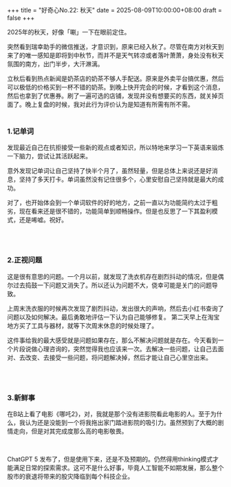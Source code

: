 +++
title = "好奇心No.22: 秋天"
date = 2025-08-09T10:00:00+08:00
draft = false
+++

2025年的秋天，好像「唰」一下在眼前定住。
<!--more-->


突然看到瑞幸助手的微信推送，才意识到，原来已经入秋了。尽管在南方对秋天到来了的唯一感知是即将到中秋节，而并不是天气转凉或者落叶萧萧，身处没有秋天氛围的南方，出门半步，大汗淋漓。

立秋后看到热点新闻是奶茶店的奶茶不够人手配送。原来是外卖平台搞优惠，然后可以极低的价格买到一杯不错的奶茶。到晚上快开完会的时候，才看到这个消息，然后也拿到了优惠券。刷了一遍可选的店铺，发现并没有想要买的东西，就关掉页面了。晚上复盘的时候，我对此行为评价认为是知道有所需有所不需。
<br>
<br>
### 1.记单词
发现最近自己在抗拒接受一些新的观点或者知识，所以特地来学习一下英语来锻炼一下脑力，尝试让其活跃起来。

意外发现记单词让自己坚持了快半个月了，虽然轻量，但是总体上来说还是好消息，坚持了多天打卡。单词虽然没有记住很多个，心里安慰自己坚持就是最大的成功。

对了，也开始体会到一个单词软件的好的地方，之前一直以为功能简约太过于粗劣，现在看来还是很不错的，功能简单到顺畅操作。但是也反思了一下其盈利模式，还是唏嘘。祝好。

<br>
<br>

###  2.正视问题
这是很有意思的问题。一个月以前，就发现了洗衣机存在剧烈抖动的情况，但是偶尔过去捣鼓一下问题又消失了。所以还认为问题不大，侥幸可能是关门的问题导致。

上周末洗衣服的时候再次发现了剧烈抖动，发出很大的声响，然后去小红书查询了问题以及如何解决。最后勇敢地评估一下认为自己能够修复。
第二天早上在淘宝地方买了工具与器材，就等下次周末休息的时候处理了。

这件事给我的最大感受就是问题如果存在，那么不解决问题就是存在。今天看到一个片段说做心理咨询的，突然觉得我也应该来一次。去解决一些问题，让自己去面对、去改变、去接受一些问题，将问题解决掉，然后才能让自己心里空出来。


<br>
<br>

### 3.新鲜事

在B站上看了电影《哪吒2》，对，我就是那个没有进影院看此电影的人。至于为什么，我认为还是没能到一个将我拖出家门踏进影院的吸引力。虽然预到了大概的剧情走向，但是对其完成度那么高的电影敬畏。

<br>

ChatGPT 5 发布了，但是使用下来，还是不及预期的。仍然得用thinking模式才能满足日常的探索需求。这可不是什么好事，毕竟人工智能不如期发展，那么整个股市的衰退将带来的股灾降临到每个科技企业。
